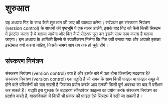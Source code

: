 # शुरुआत #

यह अध्याय गिट के साथ कैसे शुरुआत की जाए की व्याख्या करेगा। सर्वप्रथम हम संस्करण नियंत्रण (version control) के साधनों की पृष्ठभूमि पे एक नज़र डालेंगे, इसके बाद गिट को कैसे किसी सिस्टम में इंस्टॉल करना है ये बताया जायेगा और फिर कैसे सेटअप पूरा कर इसके साथ काम करना है बताया जाएगा। इस अध्याय के आखिरी हिस्से से स्पष्टीकरण मिलेगा कि गिट क्यों बनाया गया और आपको इसका इस्तेमाल क्यों करना चाहिए, जिसके समर्थ आप तब तक हो चुके होंगे।

## संस्करण नियंत्रण ##

संस्करण नियंत्रण (version control) क्या है और इसके बारे में पता होना किसलिए मददगार है? संस्करण नियंत्रण (version control) एक पद्धति है जो समय के साथ किसी फ़ाइल या फ़ाइल समूह में होने वाले परिवर्तनों को याद रखती है जिसका प्रयोग करके आप उनकी किसी पूर्ण अवस्था का बाद में परीक्षण कर सकते हैं। यद्यपि इस पुस्तक के उदाहरण सॉफ्टवेयर फाइल्स का प्रयोग करके संस्करण नियंत्रण का प्रदर्शन करते हैं, वास्तविकता में किसी भी प्रकार की फ़ाइल ऐसे सिस्टम में रखी जा सकती है।
